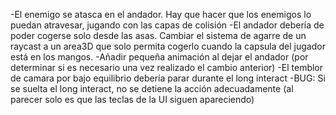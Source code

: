 
-El enemigo se atasca en el andador. Hay que hacer que los enemigos lo puedan atravesar, jugando con las capas de colisión
-El andador debería de poder cogerse solo desde las asas. Cambiar el sistema de agarre de un raycast a un area3D que solo permita cogerlo cuando la capsula del jugador está en los mangos. 
-Añadir pequeña animación al dejar el andador (por determinar si es necesario una vez realizado el cambio anterior)
-El temblor de camara por bajo equilibrio debería parar durante el long interact
-BUG: Si se suelta el long interact, no se detiene la acción adecuadamente (al parecer solo es que las teclas de la UI siguen apareciendo)